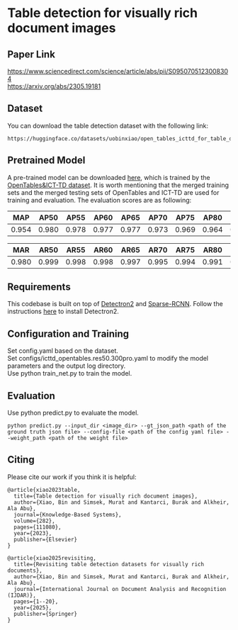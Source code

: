 # Table detection for visually rich document images

## Paper Link
https://www.sciencedirect.com/science/article/abs/pii/S0950705123008304 \
https://arxiv.org/abs/2305.19181

## Dataset
You can download the table detection dataset with the following link:
```
https://huggingface.co/datasets/uobinxiao/open_tables_icttd_for_table_detection
```
## Pretrained Model
A pre-trained model can be downloaded [here](https://drive.google.com/drive/folders/1dQUVgqI0894EaNo7WFecrw7BA2ZlDevD?usp=sharing), which is trained by the [OpenTables&ICT-TD dataset](https://huggingface.co/datasets/uobinxiao/open_tables_icttd_for_table_detection). It is worth mentioning that the merged training sets and the merged testing sets of OpenTables and ICT-TD are used for training and evaluation. The evaluation scores are as following:

| MAP | AP50 | AP55 | AP60 | AP65 | AP70 | AP75 | AP80 | AP85 | AP90 | AP95 | 
| --- |  --- | --- |   --- |  --- |  --- |  --- |  --- |  --- |  --- |  --- | 
|0.954| 0.980|0.978| 0.977| 0.977| 0.973| 0.969| 0.964| 0.954| 0.933| 0.837| 

| MAR | AR50 | AR55 | AR60 | AR65 | AR70 | AR75 | AR80 | AR85 | AR90 | AR95 |
| --- |  --- | --- |   --- |  --- |  --- |  --- |  --- |  --- |  --- |  --- | 
| 0.980| 0.999| 0.998| 0.998| 0.997| 0.995| 0.994| 0.991| 0.985| 0.966| 0.881|
## Requirements
This codebase is built on top of [Detectron2](https://github.com/facebookresearch/detectron2) and [Sparse-RCNN](https://github.com/PeizeSun/SparseR-CNN/tree/main).
Follow the instructions [here](https://detectron2.readthedocs.io/en/latest/tutorials/install.html) to install Detectron2.

## Configuration and Training
Set config.yaml based on the dataset.\
Set configs/icttd_opentables.res50.300pro.yaml to modify the model parameters and the output log directory.\
Use python train_net.py to train the model.

## Evaluation
Use python predict.py to evaluate the model.

```
python predict.py --input_dir <image_dir> --gt_json_path <path of the ground truth json file> --config-file <path of the config yaml file> --weight_path <path of the weight file>
```

## Citing
Please cite our work if you think it is helpful:
```
@article{xiao2023table,
  title={Table detection for visually rich document images},
  author={Xiao, Bin and Simsek, Murat and Kantarci, Burak and Alkheir, Ala Abu},
  journal={Knowledge-Based Systems},
  volume={282},
  pages={111080},
  year={2023},
  publisher={Elsevier}
}
```
```
@article{xiao2025revisiting,
  title={Revisiting table detection datasets for visually rich documents},
  author={Xiao, Bin and Simsek, Murat and Kantarci, Burak and Alkheir, Ala Abu},
  journal={International Journal on Document Analysis and Recognition (IJDAR)},
  pages={1--20},
  year={2025},
  publisher={Springer}
}
```
